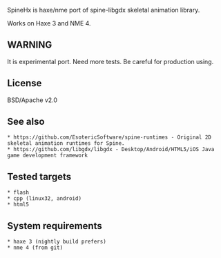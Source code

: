 SpineHx is haxe/nme port of spine-libgdx skeletal animation library.

Works on Haxe 3 and NME 4.

## WARNING
It is experimental port. Need more tests. Be careful for production using.

## License
BSD/Apache v2.0


## See also
    * https://github.com/EsotericSoftware/spine-runtimes - Original 2D skeletal animation runtimes for Spine.
    * https://github.com/libgdx/libgdx - Desktop/Android/HTML5/iOS Java game development framework

## Tested targets
    * flash
    * cpp (linux32, android)
    * html5


## System requirements
    * haxe 3 (nightly build prefers)
    * nme 4 (from git)
